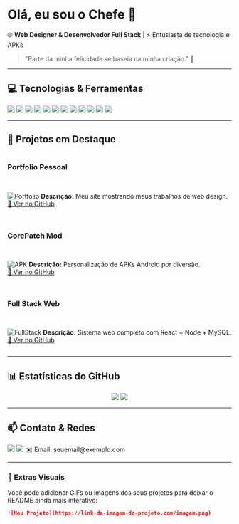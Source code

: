 # Olá, eu sou o Chefe 👋

🌐 **Web Designer & Desenvolvedor Full Stack** | ⚡ Entusiasta de tecnologia e APKs  
> "Parte da minha felicidade se baseia na minha criação." 🚀

---

## 💻 Tecnologias & Ferramentas

<p>
  <img src="https://img.shields.io/badge/HTML5-E34F26?style=for-the-badge&logo=html5&logoColor=white" />
  <img src="https://img.shields.io/badge/CSS3-1572B6?style=for-the-badge&logo=css3&logoColor=white" />
  <img src="https://img.shields.io/badge/JavaScript-F7DF1E?style=for-the-badge&logo=javascript&logoColor=black" />
  <img src="https://img.shields.io/badge/React-61DAFB?style=for-the-badge&logo=react&logoColor=white" />
  <img src="https://img.shields.io/badge/Next.js-000000?style=for-the-badge&logo=next.js&logoColor=white" />
  <img src="https://img.shields.io/badge/Vue.js-4FC08D?style=for-the-badge&logo=vue.js&logoColor=white" />
  <img src="https://img.shields.io/badge/Node.js-339933?style=for-the-badge&logo=node.js&logoColor=white" />
  <img src="https://img.shields.io/badge/MySQL-4479A1?style=for-the-badge&logo=mysql&logoColor=white" />
  <img src="https://img.shields.io/badge/Bootstrap-7952B3?style=for-the-badge&logo=bootstrap&logoColor=white" />
  <img src="https://img.shields.io/badge/jQuery-0769AD?style=for-the-badge&logo=jquery&logoColor=white" />
  <img src="https://img.shields.io/badge/Webpack-8DD6F9?style=for-the-badge&logo=webpack&logoColor=black" />
  <img src="https://img.shields.io/badge/Gulp-CF4647?style=for-the-badge&logo=gulp&logoColor=white" />
</p>

---

## 🚀 Projetos em Destaque

<div style="display:flex; gap: 1rem; flex-wrap: wrap;">

### Portfolio Pessoal
![Portfolio](https://img.shields.io/badge/Portfolio-Site-blue?style=for-the-badge)
**Descrição:** Meu site mostrando meus trabalhos de web design.  
[🔗 Ver no GitHub](https://github.com/SEU_USUARIO/portfolio)

### CorePatch Mod
![APK](https://img.shields.io/badge/APK-Mod-red?style=for-the-badge)
**Descrição:** Personalização de APKs Android por diversão.  
[🔗 Ver no GitHub](https://github.com/SEU_USUARIO/corepatch)

### Full Stack Web
![FullStack](https://img.shields.io/badge/FullStack-Web-green?style=for-the-badge)
**Descrição:** Sistema web completo com React + Node + MySQL.  
[🔗 Ver no GitHub](https://github.com/SEU_USUARIO/fullstack-projeto)

</div>

---

## 📊 Estatísticas do GitHub

<p align="center">
  <img src="https://github-readme-stats.vercel.app/api?username=SEU_USUARIO&show_icons=true&theme=radical&hide_title=true" />
  <img src="https://github-readme-stats.vercel.app/api/top-langs/?username=SEU_USUARIO&layout=compact&theme=radical" />
</p>

---

## 📫 Contato & Redes

<p>
  <a href="https://www.linkedin.com/in/SEU_USUARIO"><img src="https://img.shields.io/badge/LinkedIn-0A66C2?style=for-the-badge&logo=linkedin&logoColor=white" /></a>
  <a href="https://twitter.com/SEU_USUARIO"><img src="https://img.shields.io/badge/Twitter-1DA1F2?style=for-the-badge&logo=twitter&logoColor=white" /></a>
  ✉️ Email: seuemail@exemplo.com
</p>

---

### 🎨 Extras Visuais
Você pode adicionar GIFs ou imagens dos seus projetos para deixar o README ainda mais interativo:

```markdown
![Meu Projeto](https://link-da-imagem-do-projeto.com/imagem.png)
